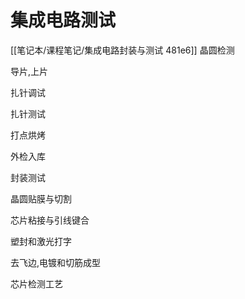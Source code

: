 # 集成电路测试
[[笔记本/课程笔记/集成电路封装与测试 481e6]]
晶圆检测

导片,上片

扎针调试

扎针测试

打点烘烤

外检入库

封装测试

晶圆贴膜与切割

芯片粘接与引线键合

塑封和激光打字

去飞边,电镀和切筋成型

芯片检测工艺